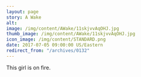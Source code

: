 ```yaml
---
layout: page
story: A Wake
alt:
image: /img/content/AWake/11skjvvAqOHJ.jpg
thumb_image: /img/content/AWake/11skjvvAqOHJ.jpg
icon_image: /img/content/STANDARD.png
date: 2017-07-05 09:00:00 US/Eastern
redirect_from: "/archives/0132"
---
```

This girl is on fire.
